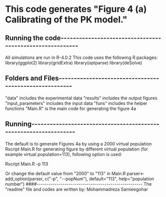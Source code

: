 # This code generates "Figure 4 (a) Calibrating of the PK model." 

## Running the code---------------------------------------------------------
All simulations are run in R-4.0.2 
This code uses the following R packages:
library(ggplot2)
library(gridExtra)
library(optparse)
library(deSolve)

## Folders and Files-------------------------------------------------------
"data"        			includes the experimental data
"results"     			includes the output figures
"input_parameters" 		includes the input data
"funs" 					includes the helper functions
"Main.R" 				is the main code for generating the figure 4a

## Running-----------------------------------------------------------------
The default is to generate  Figures 4a by using a 2000 virtual population 
Rscript Main.R
for generating figure by different virtual population (for example virtual population=113), following option is used:

Rscript Main.R -p 113

Or
change the default value from "2000" to "113" in Main.R
parser<-add_option(parser, c("-p", "--popNum"), default="113", help="population number")
####-----------------------------------------------------
The "readme" file and codes are written by:
Mohammadreza Samieegohar